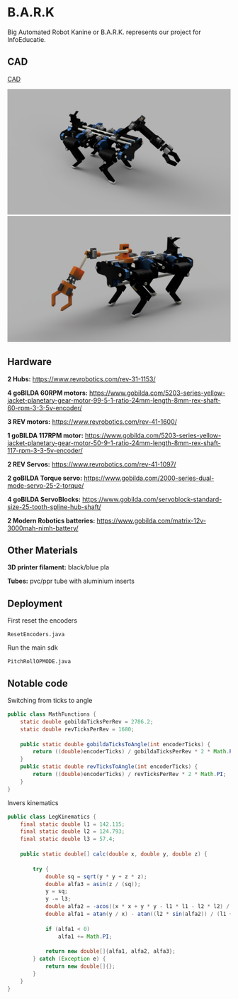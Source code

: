 # B.A.R.K


Big Automated Robot Kanine or B.A.R.K. represents our project for InfoEducatie.

## CAD

<a href="https://a360.co/3bcF5bw">CAD</a>

![Cad Screenshot](/assets/image1.jpeg)
![Cad Screenshot](/assets/image2.jpeg)


## Hardware

**2 Hubs:** https://www.revrobotics.com/rev-31-1153/

**4 goBILDA 60RPM motors:** https://www.gobilda.com/5203-series-yellow-jacket-planetary-gear-motor-99-5-1-ratio-24mm-length-8mm-rex-shaft-60-rpm-3-3-5v-encoder/

**3 REV motors:** https://www.revrobotics.com/rev-41-1600/

**1 goBILDA 117RPM motor:** https://www.gobilda.com/5203-series-yellow-jacket-planetary-gear-motor-50-9-1-ratio-24mm-length-8mm-rex-shaft-117-rpm-3-3-5v-encoder/

**2 REV Servos:** https://www.revrobotics.com/rev-41-1097/

**2 goBILDA Torque servo:** https://www.gobilda.com/2000-series-dual-mode-servo-25-2-torque/

**4 goBILDA ServoBlocks:** https://www.gobilda.com/servoblock-standard-size-25-tooth-spline-hub-shaft/

**2 Modern Robotics batteries:** https://www.gobilda.com/matrix-12v-3000mah-nimh-battery/

## Other Materials

**3D printer filament:** black/blue pla

**Tubes:** pvc/ppr tube with aluminium inserts

## Deployment

First reset the encoders

```
ResetEncoders.java
```

Run the main sdk

```
PitchRollOPMODE.java
```

## Notable code

Switching from ticks to angle
```java
public class MathFunctions {
    static double gobildaTicksPerRev = 2786.2;
    static double revTicksPerRev = 1680;

    public static double gobildaTicksToAngle(int encoderTicks) {
        return ((double)encoderTicks) / gobildaTicksPerRev * 2 * Math.PI;
    }
    public static double revTicksToAngle(int encoderTicks) {
        return ((double)encoderTicks) / revTicksPerRev * 2 * Math.PI;
    }
}
```

Invers kinematics
```java
public class LegKinematics {
    final static double l1 = 142.115;
    final static double l2 = 124.793;
    final static double l3 = 57.4;

    public static double[] calc(double x, double y, double z) {

        try {
            double sq = sqrt(y * y + z * z);
            double alfa3 = asin(z / (sq));
            y = sq;
            y -= l3;
            double alfa2 = -acos((x * x + y * y - l1 * l1 - l2 * l2) / (2 * l1 * l2));
            double alfa1 = atan(y / x) - atan((l2 * sin(alfa2)) / (l1 + l2 * cos(alfa2)));

            if (alfa1 < 0) 
                alfa1 += Math.PI;
            
            return new double[]{alfa1, alfa2, alfa3};
        } catch (Exception e) {
            return new double[]{};
        }
    }
}
```

